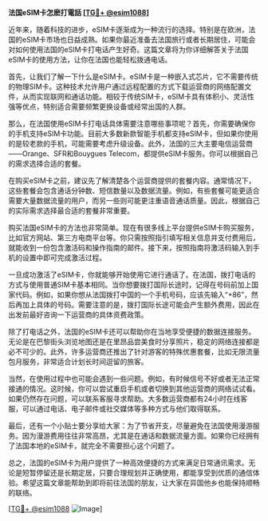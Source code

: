 **法国eSIM卡怎麽打電話 [[TG💪+ @esim1088](https://t.me/s/esim1088)]**

近年来，随着科技的进步，eSIM卡逐渐成为一种流行的选择。特别是在欧洲，法国的eSIM卡市场也日益成熟。如果你最近准备去法国旅行或者长期居住，可能会对如何使用法国的eSIM卡打电话产生好奇。这篇文章将为你详细解答关于法国eSIM卡的使用方法，让你在法国也能轻松拨通电话。

首先，让我们了解一下什么是eSIM卡。eSIM卡是一种嵌入式芯片，它不需要传统的物理SIM卡。这种技术允许用户通过远程配置的方式下载运营商的网络配置文件，从而实现联网和通话功能。相较于传统SIM卡，eSIM卡具有体积小、灵活性强等优点，特别适合需要频繁更换设备或经常出国的人群。

那么，在法国使用eSIM卡打电话具体需要注意哪些事项呢？首先，你需要确保你的手机支持eSIM卡功能。目前大多数新款智能手机都支持eSIM卡，但如果你使用的是较老款的手机，可能需要考虑升级设备。此外，法国的三大主要电信运营商——Orange、SFR和Bouygues Telecom，都提供eSIM卡服务。你可以根据自己的需求选择合适的套餐。

在购买eSIM卡之前，建议先了解清楚各个运营商提供的套餐内容。通常情况下，这些套餐会包含通话分钟数、短信数量以及数据流量。例如，有些套餐可能更适合需要大量数据流量的用户，而另一些则可能更注重语音通话质量。因此，根据自己的实际需求选择最合适的套餐非常重要。

购买法国eSIM卡的方法也非常简单。现在有很多线上平台提供eSIM卡购买服务，比如官方网站、第三方电商平台等。你只需按照指引填写相关信息并支付费用后，就能收到一份包含激活码和操作指南的邮件。接下来，按照指南将激活码输入到手机的设置中即可完成激活过程。

一旦成功激活了eSIM卡，你就能够开始使用它进行通话了。在法国，拨打电话的方式与使用普通SIM卡基本相同。当你想要拨打国际长途时，记得在号码前加上国家代码。例如，如果你想从法国拨打中国的一个手机号码，应该先输入“+86”，然后再加上具体的号码。需要注意的是，拨打国际长途可能会产生额外费用，因此在出发前最好咨询一下运营商的具体资费政策。

除了打电话之外，法国的eSIM卡还可以帮助你在当地享受便捷的数据连接服务。无论是在巴黎街头浏览地图还是在里昂品尝美食时分享照片，稳定的网络连接都是必不可少的。此外，许多运营商还推出了针对游客的特殊优惠套餐，比如无限流量包月服务，非常适合计划长时间逗留的旅客。

当然，在使用过程中也可能会遇到一些问题。例如，有时候信号不好或者无法正常接通的情况。这时候，你可以尝试重启手机或者切换到其他运营商的网络试试看。如果仍然存在问题，可以联系客服寻求帮助。大多数运营商都有24小时在线客服，可以通过电话、电子邮件或社交媒体等多种方式与他们取得联系。

最后，还有一个小贴士要分享给大家：为了节省开支，尽量避免在法国使用漫游服务。因为漫游费用往往非常高昂，尤其是在通话和数据流量方面。如果你已经拥有了法国本地的eSIM卡，就完全不需要担心这个问题了。

总之，法国的eSIM卡为用户提供了一种高效便捷的方式来满足日常通讯需求。无论是短暂停留还是长期定居，只要合理规划并正确使用，都能享受到优质的通信体验。希望这篇文章能帮助到即将前往法国的朋友，让大家在异国他乡也能保持顺畅的联络。

[[TG💪+ @esim1088](https://t.me/s/esim1088) ![Image](https://i.postimg.cc/4NQfJmqS/Snipaste-2025-05-13-00-14-12.png)]